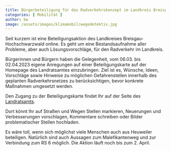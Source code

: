 ```yaml
---
title: Bürgerbeteiligung für das Radverkehrskonzept im Landkreis Breisgau-Hochschwarzwald
categories: [ Mobilität ]
author: bw
image: /assets/images/klimamobil/wegedetektiv.jpg
---
```

Seit kurzem ist eine Beteiligungsaktion des Landkreises Breisgau-Hochschwarzwald online. Es geht um eine Bestandsaufnahme aller Probleme, aber auch Lösungsvorschläge, für den Radverkehr im Landkreis.

Bürgerinnen und Bürgern haben die Gelegenheit, vom 06.03. bis 02.04.2023 eigene Anregungen auf einer Beteiligungskarte auf der Homepage des Landratsamtes einzubringen. Ziel ist es, Wünsche, Ideen, Vorschläge sowie Hinweise zu möglichen Gefahrenstellen innerhalb des geplanten Radverkehrsnetzes zu berücksichtigen, bevor konkrete Maßnahmen umgesetzt werden.

Den Zugang zu der Beteiligungskarte findet Ihr auf der Seite des [Landratsamts](https://www.breisgau-hochschwarzwald.de/pb/Breisgau-Hochschwarzwald/Start/Service_Seiten/mitteilung+04_03_2023.html).

Dort könnt Ihr auf Straßen und Wegen Stellen markieren, Neuerungen und Verbesserungen vorschlagen, Kommentare schreiben oder Bilder problematischer Stellen hochladen.

Es wäre toll, wenn sich möglichst viele Menschen auch aus Heuweiler beteiligen. Natürlich sind auch Aussagen zum Malefikantenweg und zur Verbindung zum RS 6 möglich. Die Aktion läuft noch bis zum 2. April.
